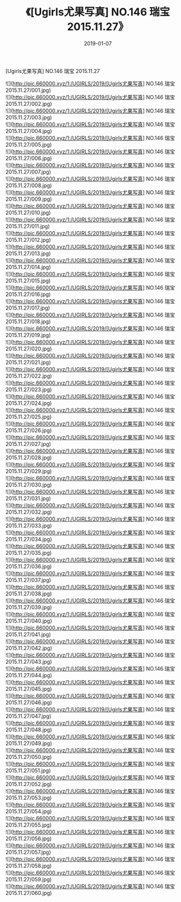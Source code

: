 ﻿---
layout: post
title:  《[Ugirls尤果写真] NO.146 瑞宝 2015.11.27》
date:   2019-01-07
img: http://pic.660000.xyz/1:/UGIRLS/2019/[Ugirls尤果写真] NO.146 瑞宝 2015.11.27/000.jpg
categories: [美女, 清纯, 唯美]
---

[Ugirls尤果写真] NO.146 瑞宝 2015.11.27

 ![](http://pic.660000.xyz/1:/UGIRLS/2019/[Ugirls尤果写真] NO.146 瑞宝 2015.11.27/001.jpg) <br>![](http://pic.660000.xyz/1:/UGIRLS/2019/[Ugirls尤果写真] NO.146 瑞宝 2015.11.27/002.jpg) <br>![](http://pic.660000.xyz/1:/UGIRLS/2019/[Ugirls尤果写真] NO.146 瑞宝 2015.11.27/003.jpg) <br>![](http://pic.660000.xyz/1:/UGIRLS/2019/[Ugirls尤果写真] NO.146 瑞宝 2015.11.27/004.jpg) <br>![](http://pic.660000.xyz/1:/UGIRLS/2019/[Ugirls尤果写真] NO.146 瑞宝 2015.11.27/005.jpg) <br>![](http://pic.660000.xyz/1:/UGIRLS/2019/[Ugirls尤果写真] NO.146 瑞宝 2015.11.27/006.jpg) <br>![](http://pic.660000.xyz/1:/UGIRLS/2019/[Ugirls尤果写真] NO.146 瑞宝 2015.11.27/007.jpg) <br>![](http://pic.660000.xyz/1:/UGIRLS/2019/[Ugirls尤果写真] NO.146 瑞宝 2015.11.27/008.jpg) <br>![](http://pic.660000.xyz/1:/UGIRLS/2019/[Ugirls尤果写真] NO.146 瑞宝 2015.11.27/009.jpg) <br>![](http://pic.660000.xyz/1:/UGIRLS/2019/[Ugirls尤果写真] NO.146 瑞宝 2015.11.27/010.jpg) <br>![](http://pic.660000.xyz/1:/UGIRLS/2019/[Ugirls尤果写真] NO.146 瑞宝 2015.11.27/011.jpg) <br>![](http://pic.660000.xyz/1:/UGIRLS/2019/[Ugirls尤果写真] NO.146 瑞宝 2015.11.27/012.jpg) <br>![](http://pic.660000.xyz/1:/UGIRLS/2019/[Ugirls尤果写真] NO.146 瑞宝 2015.11.27/013.jpg) <br>![](http://pic.660000.xyz/1:/UGIRLS/2019/[Ugirls尤果写真] NO.146 瑞宝 2015.11.27/014.jpg) <br>![](http://pic.660000.xyz/1:/UGIRLS/2019/[Ugirls尤果写真] NO.146 瑞宝 2015.11.27/015.jpg) <br>![](http://pic.660000.xyz/1:/UGIRLS/2019/[Ugirls尤果写真] NO.146 瑞宝 2015.11.27/016.jpg) <br>![](http://pic.660000.xyz/1:/UGIRLS/2019/[Ugirls尤果写真] NO.146 瑞宝 2015.11.27/017.jpg) <br>![](http://pic.660000.xyz/1:/UGIRLS/2019/[Ugirls尤果写真] NO.146 瑞宝 2015.11.27/018.jpg) <br>![](http://pic.660000.xyz/1:/UGIRLS/2019/[Ugirls尤果写真] NO.146 瑞宝 2015.11.27/019.jpg) <br>![](http://pic.660000.xyz/1:/UGIRLS/2019/[Ugirls尤果写真] NO.146 瑞宝 2015.11.27/020.jpg) <br>![](http://pic.660000.xyz/1:/UGIRLS/2019/[Ugirls尤果写真] NO.146 瑞宝 2015.11.27/021.jpg) <br>![](http://pic.660000.xyz/1:/UGIRLS/2019/[Ugirls尤果写真] NO.146 瑞宝 2015.11.27/022.jpg) <br>![](http://pic.660000.xyz/1:/UGIRLS/2019/[Ugirls尤果写真] NO.146 瑞宝 2015.11.27/023.jpg) <br>![](http://pic.660000.xyz/1:/UGIRLS/2019/[Ugirls尤果写真] NO.146 瑞宝 2015.11.27/024.jpg) <br>![](http://pic.660000.xyz/1:/UGIRLS/2019/[Ugirls尤果写真] NO.146 瑞宝 2015.11.27/025.jpg) <br>![](http://pic.660000.xyz/1:/UGIRLS/2019/[Ugirls尤果写真] NO.146 瑞宝 2015.11.27/026.jpg) <br>![](http://pic.660000.xyz/1:/UGIRLS/2019/[Ugirls尤果写真] NO.146 瑞宝 2015.11.27/027.jpg) <br>![](http://pic.660000.xyz/1:/UGIRLS/2019/[Ugirls尤果写真] NO.146 瑞宝 2015.11.27/028.jpg) <br>![](http://pic.660000.xyz/1:/UGIRLS/2019/[Ugirls尤果写真] NO.146 瑞宝 2015.11.27/029.jpg) <br>![](http://pic.660000.xyz/1:/UGIRLS/2019/[Ugirls尤果写真] NO.146 瑞宝 2015.11.27/030.jpg) <br>![](http://pic.660000.xyz/1:/UGIRLS/2019/[Ugirls尤果写真] NO.146 瑞宝 2015.11.27/031.jpg) <br>![](http://pic.660000.xyz/1:/UGIRLS/2019/[Ugirls尤果写真] NO.146 瑞宝 2015.11.27/032.jpg) <br>![](http://pic.660000.xyz/1:/UGIRLS/2019/[Ugirls尤果写真] NO.146 瑞宝 2015.11.27/033.jpg) <br>![](http://pic.660000.xyz/1:/UGIRLS/2019/[Ugirls尤果写真] NO.146 瑞宝 2015.11.27/034.jpg) <br>![](http://pic.660000.xyz/1:/UGIRLS/2019/[Ugirls尤果写真] NO.146 瑞宝 2015.11.27/035.jpg) <br>![](http://pic.660000.xyz/1:/UGIRLS/2019/[Ugirls尤果写真] NO.146 瑞宝 2015.11.27/036.jpg) <br>![](http://pic.660000.xyz/1:/UGIRLS/2019/[Ugirls尤果写真] NO.146 瑞宝 2015.11.27/037.jpg) <br>![](http://pic.660000.xyz/1:/UGIRLS/2019/[Ugirls尤果写真] NO.146 瑞宝 2015.11.27/038.jpg) <br>![](http://pic.660000.xyz/1:/UGIRLS/2019/[Ugirls尤果写真] NO.146 瑞宝 2015.11.27/039.jpg) <br>![](http://pic.660000.xyz/1:/UGIRLS/2019/[Ugirls尤果写真] NO.146 瑞宝 2015.11.27/040.jpg) <br>![](http://pic.660000.xyz/1:/UGIRLS/2019/[Ugirls尤果写真] NO.146 瑞宝 2015.11.27/041.jpg) <br>![](http://pic.660000.xyz/1:/UGIRLS/2019/[Ugirls尤果写真] NO.146 瑞宝 2015.11.27/042.jpg) <br>![](http://pic.660000.xyz/1:/UGIRLS/2019/[Ugirls尤果写真] NO.146 瑞宝 2015.11.27/043.jpg) <br>![](http://pic.660000.xyz/1:/UGIRLS/2019/[Ugirls尤果写真] NO.146 瑞宝 2015.11.27/044.jpg) <br>![](http://pic.660000.xyz/1:/UGIRLS/2019/[Ugirls尤果写真] NO.146 瑞宝 2015.11.27/045.jpg) <br>![](http://pic.660000.xyz/1:/UGIRLS/2019/[Ugirls尤果写真] NO.146 瑞宝 2015.11.27/046.jpg) <br>![](http://pic.660000.xyz/1:/UGIRLS/2019/[Ugirls尤果写真] NO.146 瑞宝 2015.11.27/047.jpg) <br>![](http://pic.660000.xyz/1:/UGIRLS/2019/[Ugirls尤果写真] NO.146 瑞宝 2015.11.27/048.jpg) <br>![](http://pic.660000.xyz/1:/UGIRLS/2019/[Ugirls尤果写真] NO.146 瑞宝 2015.11.27/049.jpg) <br>![](http://pic.660000.xyz/1:/UGIRLS/2019/[Ugirls尤果写真] NO.146 瑞宝 2015.11.27/050.jpg) <br>![](http://pic.660000.xyz/1:/UGIRLS/2019/[Ugirls尤果写真] NO.146 瑞宝 2015.11.27/051.jpg) <br>![](http://pic.660000.xyz/1:/UGIRLS/2019/[Ugirls尤果写真] NO.146 瑞宝 2015.11.27/052.jpg) <br>![](http://pic.660000.xyz/1:/UGIRLS/2019/[Ugirls尤果写真] NO.146 瑞宝 2015.11.27/053.jpg) <br>![](http://pic.660000.xyz/1:/UGIRLS/2019/[Ugirls尤果写真] NO.146 瑞宝 2015.11.27/054.jpg) <br>![](http://pic.660000.xyz/1:/UGIRLS/2019/[Ugirls尤果写真] NO.146 瑞宝 2015.11.27/055.jpg) <br>![](http://pic.660000.xyz/1:/UGIRLS/2019/[Ugirls尤果写真] NO.146 瑞宝 2015.11.27/056.jpg) <br>![](http://pic.660000.xyz/1:/UGIRLS/2019/[Ugirls尤果写真] NO.146 瑞宝 2015.11.27/057.jpg) <br>![](http://pic.660000.xyz/1:/UGIRLS/2019/[Ugirls尤果写真] NO.146 瑞宝 2015.11.27/058.jpg) <br>![](http://pic.660000.xyz/1:/UGIRLS/2019/[Ugirls尤果写真] NO.146 瑞宝 2015.11.27/059.jpg) <br>![](http://pic.660000.xyz/1:/UGIRLS/2019/[Ugirls尤果写真] NO.146 瑞宝 2015.11.27/060.jpg) <br>